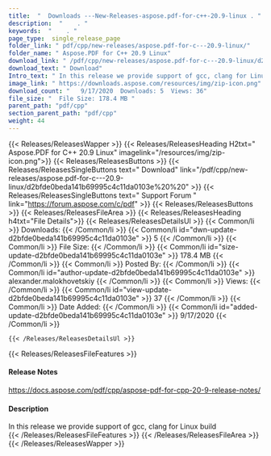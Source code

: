 ```yaml
---
title:  "  Downloads ---New-Releases-aspose.pdf-for-c++-20.9-linux . " 
description:  "    . " 
keywords:  "    . " 
page_type:  single_release_page
folder_link: " pdf/cpp/new-releases/aspose.pdf-for-c---20.9-linux/"
folder_name: " Aspose.PDF for C++ 20.9 Linux"
download_link: " /pdf/cpp/new-releases/aspose.pdf-for-c---20.9-linux/d2bfde0beda141b69995c4c11da0103e"
download_text: " Download"
Intro_text: " In this release we provide support of gcc, clang for Linux build"
image_link: " https://downloads.aspose.com/resources/img/zip-icon.png"
download_count: "   9/17/2020  Downloads: 5  Views: 36"
file_size: "  File Size: 178.4 MB "
parent_path: "pdf/cpp"
section_parent_path: "pdf/cpp"
weight: 44 
---
```


{{< Releases/ReleasesWapper >}}
  {{< Releases/ReleasesHeading H2txt=" Aspose.PDF for C++ 20.9 Linux" imagelink="/resources/img/zip-icon.png">}}
  {{< Releases/ReleasesButtons >}}
    {{< Releases/ReleasesSingleButtons text=" Download" link="/pdf/cpp/new-releases/aspose.pdf-for-c---20.9-linux/d2bfde0beda141b69995c4c11da0103e%20%20" >}}
    {{< Releases/ReleasesSingleButtons text=" Support Forum " link="https://forum.aspose.com/c/pdf" >}}
  {{< Releases/ReleasesButtons >}}
  {{< Releases/ReleasesFileArea >}}
    {{< Releases/ReleasesHeading h4txt="File Details">}}
    {{< Releases/ReleasesDetailsUl >}}
            {{< Common/li  >}} Downloads: {{< /Common/li >}} 
      {{< Common/li id="dwn-update-d2bfde0beda141b69995c4c11da0103e" >}} 5 {{< /Common/li >}} 
      {{< Common/li  >}} File Size: {{< /Common/li >}} 
      {{< Common/li id="size-update-d2bfde0beda141b69995c4c11da0103e" >}} 178.4 MB {{< /Common/li >}} 
      {{< Common/li  >}} Posted By: {{< /Common/li >}} 
      {{< Common/li id="author-update-d2bfde0beda141b69995c4c11da0103e" >}} alexander.malokhovetskiy {{< /Common/li >}} 
      {{< Common/li  >}} Views: {{< /Common/li >}} 
      {{< Common/li id="view-update-d2bfde0beda141b69995c4c11da0103e" >}} 37 {{< /Common/li >}} 
      {{< Common/li  >}} Date Added: {{< /Common/li >}} 
      {{< Common/li id="added-update-d2bfde0beda141b69995c4c11da0103e" >}} 9/17/2020 {{< /Common/li >}} 

    {{< /Releases/ReleasesDetailsUl >}}

  {{< Releases/ReleasesFileFeatures >}}
      <h4>Release Notes</h4><div><a href="https://docs.aspose.com/pdf/cpp/aspose-pdf-for-cpp-20-9-release-notes/">https://docs.aspose.com/pdf/cpp/aspose-pdf-for-cpp-20-9-release-notes/</a></div><h4>Description</h4><div class="HTMLDescription">In this release we provide support of gcc, clang for Linux build</div>
  {{< /Releases/ReleasesFileFeatures >}}
 {{< /Releases/ReleasesFileArea >}}
{{< /Releases/ReleasesWapper >}}


